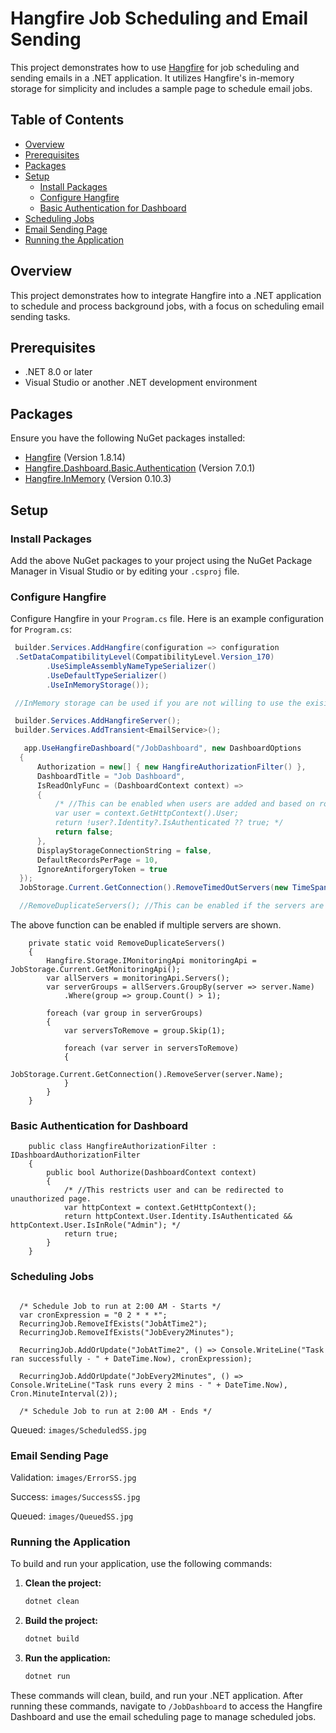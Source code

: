 # Hangfire Job Scheduling and Email Sending

This project demonstrates how to use [Hangfire](https://www.hangfire.io/) for job scheduling and sending emails in a .NET application. It utilizes Hangfire's in-memory storage for simplicity and includes a sample page to schedule email jobs.

## Table of Contents

- [Overview](#overview)
- [Prerequisites](#prerequisites)
- [Packages](#packages)
- [Setup](#setup)
  - [Install Packages](#install-packages)
  - [Configure Hangfire](#configure-hangfire)
  - [Basic Authentication for Dashboard](#basic-authentication-for-dashboard)
- [Scheduling Jobs](#scheduling-jobs)
- [Email Sending Page](#email-sending-page)
- [Running the Application](#running-the-application)

## Overview

This project demonstrates how to integrate Hangfire into a .NET application to schedule and process background jobs, with a focus on scheduling email sending tasks.

## Prerequisites

- .NET 8.0 or later
- Visual Studio or another .NET development environment

## Packages

Ensure you have the following NuGet packages installed:

- [Hangfire](https://www.nuget.org/packages/Hangfire) (Version 1.8.14)
- [Hangfire.Dashboard.Basic.Authentication](https://www.nuget.org/packages/Hangfire.Dashboard.Basic.Authentication) (Version 7.0.1)
- [Hangfire.InMemory](https://www.nuget.org/packages/Hangfire.InMemory) (Version 0.10.3)

## Setup

### Install Packages

Add the above NuGet packages to your project using the NuGet Package Manager in Visual Studio or by editing your `.csproj` file.

### Configure Hangfire

Configure Hangfire in your `Program.cs` file. Here is an example configuration for `Program.cs`:

```csharp
 builder.Services.AddHangfire(configuration => configuration
 .SetDataCompatibilityLevel(CompatibilityLevel.Version_170)
        .UseSimpleAssemblyNameTypeSerializer()
        .UseDefaultTypeSerializer()
        .UseInMemoryStorage());

 //InMemory storage can be used if you are not willing to use the exisitng sql server database

 builder.Services.AddHangfireServer();
 builder.Services.AddTransient<EmailService>();

   app.UseHangfireDashboard("/JobDashboard", new DashboardOptions
  {
      Authorization = new[] { new HangfireAuthorizationFilter() },
      DashboardTitle = "Job Dashboard",
      IsReadOnlyFunc = (DashboardContext context) =>
      {
          /* //This can be enabled when users are added and based on role, it can be made as readonly or not
          var user = context.GetHttpContext().User;
          return !user?.Identity?.IsAuthenticated ?? true; */
          return false;
      },
      DisplayStorageConnectionString = false,
      DefaultRecordsPerPage = 10,
      IgnoreAntiforgeryToken = true
  });
  JobStorage.Current.GetConnection().RemoveTimedOutServers(new TimeSpan(0, 0, 15));

  //RemoveDuplicateServers(); //This can be enabled if the servers are duplicated.

```

The above function can be enabled if multiple servers are shown.

```CSharp
    private static void RemoveDuplicateServers()
    {
        Hangfire.Storage.IMonitoringApi monitoringApi = JobStorage.Current.GetMonitoringApi();
        var allServers = monitoringApi.Servers();
        var serverGroups = allServers.GroupBy(server => server.Name)
            .Where(group => group.Count() > 1);

        foreach (var group in serverGroups)
        {
            var serversToRemove = group.Skip(1);

            foreach (var server in serversToRemove)
            {
                JobStorage.Current.GetConnection().RemoveServer(server.Name);
            }
        }
    }
```

### Basic Authentication for Dashboard

```CSharp
    public class HangfireAuthorizationFilter : IDashboardAuthorizationFilter
    {
        public bool Authorize(DashboardContext context)
        {
            /* //This restricts user and can be redirected to unauthorized page.
            var httpContext = context.GetHttpContext();
            return httpContext.User.Identity.IsAuthenticated && httpContext.User.IsInRole("Admin"); */
            return true;
        }
    }
```

### Scheduling Jobs

```CSharp

  /* Schedule Job to run at 2:00 AM - Starts */
  var cronExpression = "0 2 * * *";
  RecurringJob.RemoveIfExists("JobAtTime2");
  RecurringJob.RemoveIfExists("JobEvery2Minutes");

  RecurringJob.AddOrUpdate("JobAtTime2", () => Console.WriteLine("Task ran successfully - " + DateTime.Now), cronExpression);

  RecurringJob.AddOrUpdate("JobEvery2Minutes", () => Console.WriteLine("Task runs every 2 mins - " + DateTime.Now), Cron.MinuteInterval(2));

  /* Schedule Job to run at 2:00 AM - Ends */

```

Queued:
`images/ScheduledSS.jpg`

### Email Sending Page

Validation:
 `images/ErrorSS.jpg`

Success:
`images/SuccessSS.jpg`

Queued:
`images/QueuedSS.jpg`

### Running the Application

To build and run your application, use the following commands:

1. **Clean the project:**

   ```bash
   dotnet clean

2. **Build the project:**

   ```bash
   dotnet build

3. **Run the application:**

   ```bash
   dotnet run

These commands will clean, build, and run your .NET application. After running these commands, navigate to `/JobDashboard` to access the Hangfire Dashboard and use the email scheduling page to manage scheduled jobs.